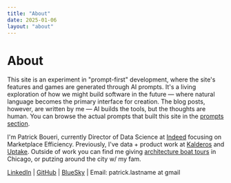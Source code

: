 ```yaml
---
title: "About"
date: 2025-01-06
layout: "about"
---
```


# About

This site is an experiment in "prompt-first" development, where the site's features and games are generated through AI prompts. It's a living exploration of how we might build software in the future — where natural language becomes the primary interface for creation. The blog posts, however, are written by me — AI builds the tools, but the thoughts are human. You can browse the actual prompts that built this site in the [prompts section](/prompts/).

I'm Patrick Boueri, currently Director of Data Science at [Indeed](https://www.indeed.com) focusing on Marketplace Efficiency. Previously, I've data + product work at [Kalderos](https://www.kalderos.com) and [Uptake](https://www.uptake.com). Outside of work you can find me giving [architecture boat tours](https://www.architecture.org/tours/detail/chicago-architecture-foundation-center-river-cruise-aboard-chicagos-first-lady-cruises/) in Chicago, or putzing around the city w/ my fam. 

[LinkedIn](https://www.linkedin.com/in/patrick-boueri-b1788063/) | [GitHub](https://github.com/pboueri) | [BlueSky](https://bsky.app/profile/patrick-boueri.bsky.social) | Email: patrick.lastname at gmail
